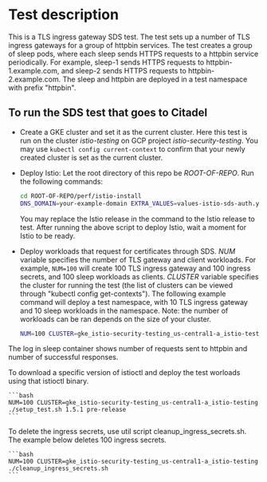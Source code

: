 # Test description

This is a TLS ingress gateway SDS test.
The test sets up a number of TLS ingress gateways for a group of httpbin services.
The test creates a group of sleep pods, where each sleep sends HTTPS requests to a httpbin
service periodically. For example, sleep-1 sends HTTPS requests to httpbin-1.example.com,
and sleep-2 sends HTTPS requests to httpbin-2.example.com. The sleep and httpbin are deployed
in a test namespace with prefix "httpbin".

## To run the SDS test that goes to Citadel

- Create a GKE cluster and set it as the current cluster.
Here this test is run on the cluster *istio-testing*
on GCP project *istio-security-testing*.
You may use `kubectl config current-context` to confirm that your newly created cluster
is set as the current cluster.

- Deploy Istio:
Let the root directory of this repo be *ROOT-OF-REPO*.
Run the following commands:

    ```bash
    cd ROOT-OF-REPO/perf/istio-install
    DNS_DOMAIN=your-example-domain EXTRA_VALUES=values-istio-sds-auth.yaml ./setup_istio.sh release-1.5.1
    ```

    You may replace the Istio release
    in the command to the Istio release to test.
    After running the above script to deploy Istio, wait a moment for Istio to be ready.

- Deploy workloads that request for certificates through SDS.
*NUM* variable specifies the number of TLS gateway and client workloads. For example, `NUM=100` will
create 100 TLS ingress gateway and 100 ingress secrets, and 100 sleep workloads as clients.
*CLUSTER* variable specifies the cluster for running the test
(the list of clusters can be viewed through "kubectl config get-contexts").
The following example command will deploy a test namespace, with 10 TLS ingress gateway and 10 sleep workloads in
the namespace.
Note: the number of workloads can be ran depends on the size of your cluster.

    ```bash
    NUM=100 CLUSTER=gke_istio-security-testing_us-central1-a_istio-testing ./setup_test.sh
    ```

The log in sleep container shows number of requests sent to httpbin and number of successful responses.

To download a specific version of istioctl and deploy the test worloads using that istioctl binary.

    ```bash
    NUM=100 CLUSTER=gke_istio-security-testing_us-central1-a_istio-testing ./setup_test.sh 1.5.1 pre-release
    ```

To delete the ingress secrets, use util script cleanup_ingress_secrets.sh. The example below deletes
100 ingress secrets.

    ```bash
    NUM=100 CLUSTER=gke_istio-security-testing_us-central1-a_istio-testing ./cleanup_ingress_secrets.sh
    ```

